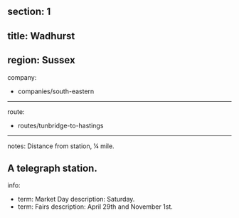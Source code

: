section: 1
----
title: Wadhurst
----
region: Sussex
----
company:
- companies/south-eastern
----
route:
- routes/tunbridge-to-hastings
----
notes: Distance from station, ¼ mile.

A telegraph station.
----
info:
- term: Market Day
  description: Saturday.
- term: Fairs
  description: April 29th and November 1st.
